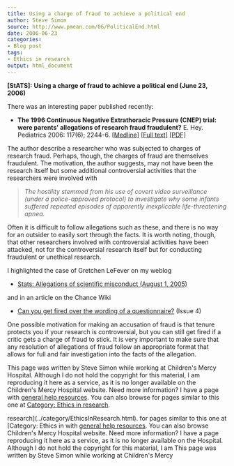 ```yaml
---
title: Using a charge of fraud to achieve a political end
author: Steve Simon
source: http://www.pmean.com/06/PoliticalEnd.html
date: 2006-06-23
categories:
- Blog post
tags:
- Ethics in research
output: html_document
---
```

**[StATS]:** **Using a charge of fraud to achieve a
political end (June 23, 2006)**

There was an interesting paper published recently:

-   **The 1996 Continuous Negative Extrathoracic Pressure (CNEP) trial:
    were parents\' allegations of research fraud fraudulent?** E. Hey.
    Pediatrics 2006: 117(6); 2244-6.
    [\[Medline\]](http://www.ncbi.nlm.nih.gov/entrez/query.fcgi?cmd=Retrieve&db=PubMed&list_uids=16740870&dopt=Abstract)
    [\[Full
    text\]](http://pediatrics.aappublications.org/cgi/content/full/117/6/2244)
    [\[PDF\]](http://pediatrics.aappublications.org/cgi/reprint/117/6/2244.pdf)

The author describe a researcher who was subjected to charges of
research fraud. Perhaps, though, the charges of fraud are themselves
fraudulent. The motivation, the author suggests, may not have been the
research itself but some additional controversial activities that the
researchers were involved with

> *The hostility stemmed from his use of covert video surveillance
> (under a police-approved protocol) to investigate why some infants
> suffered repeated episodes of apparently inexplicable life-threatening
> apnea.*

Often it is difficult to follow allegations such as these, and there is
no way for an outsider to easily sort through the facts. It is worth
noting, though, that other researchers involved with controversial
activities have been attacked, not for the controversial research itself
but for conducting fraudulent or unethical research.

I highlighted the case of Gretchen LeFever on my weblog

-   [Stats: Allegations of scientific misconduct (August
    1, 2005)](http://www.pmean.com/weblog2005/ScientificMisconduct.asp)

and in an article on the Chance Wiki

-   [Can you get fired over the wording of a
    questionnaire?](http://chance.dartmouth.edu/chancewiki/index.php/Chance_News_4#Can_you_get_fired_over_the_wording_of_a_questionnaire.3F)
    (Issue 4)

One possible motivation for making an accusation of fraud is that tenure
protects you if your research is controversial, but you can still get
fired if a critic gets a charge of fraud to stick. It is very important
to make sure that any resolution of allegations of fraud follow an
appropriate format that allows for full and fair investigation into the
facts of the allegation.

This page was written by Steve Simon while working at Children\'s Mercy
Hospital. Although I do not hold the copyright for this material, I am
reproducing it here as a service, as it is no longer available on the
Children\'s Mercy Hospital website. Need more information? I have a page
with [general help resources](../GeneralHelp.html). You can also browse
for pages similar to this one at [Category: Ethics in
research](../category/EthicsInResearch.html).
<!---More--->
research](../category/EthicsInResearch.html).
for pages similar to this one at [Category: Ethics in
with [general help resources](../GeneralHelp.html). You can also browse
Children\'s Mercy Hospital website. Need more information? I have a page
reproducing it here as a service, as it is no longer available on the
Hospital. Although I do not hold the copyright for this material, I am
This page was written by Steve Simon while working at Children\'s Mercy

<!---Do not use
**[StATS]:** **Using a charge of fraud to achieve a
This page was written by Steve Simon while working at Children\'s Mercy
Hospital. Although I do not hold the copyright for this material, I am
reproducing it here as a service, as it is no longer available on the
Children\'s Mercy Hospital website. Need more information? I have a page
with [general help resources](../GeneralHelp.html). You can also browse
for pages similar to this one at [Category: Ethics in
research](../category/EthicsInResearch.html).
--->

